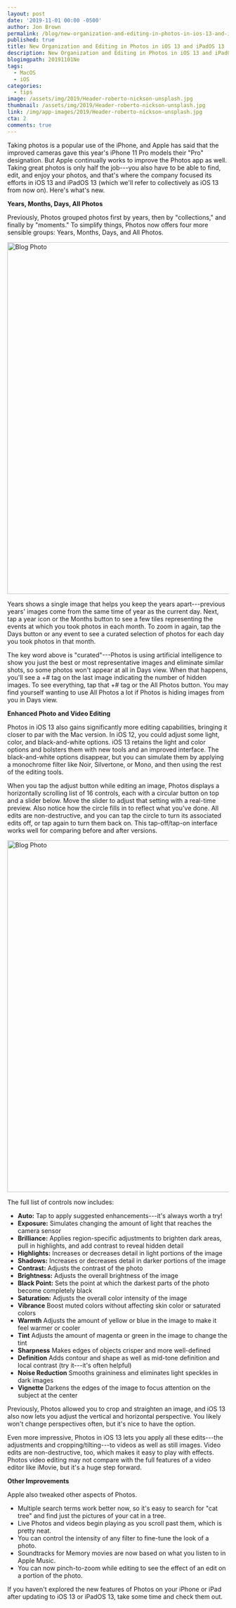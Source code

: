 ```yaml
---
layout: post
date: '2019-11-01 00:00 -0500'
author: Jon Brown
permalink: /blog/new-organization-and-editing-in-photos-in-ios-13-and-ipados-13/
published: true
title: New Organization and Editing in Photos in iOS 13 and iPadOS 13
description: New Organization and Editing in Photos in iOS 13 and iPadOS 13
blogimgpath: 20191101Ne
tags:
  - MacOS
  - iOS
categories:
  - tips
image: /assets/img/2019/Header-roberto-nickson-unsplash.jpg
thumbnail: /assets/img/2019/Header-roberto-nickson-unsplash.jpg
link: /img/app-images/2019/Header-roberto-nickson-unsplash.jpg
cta: 2
comments: true
---
```

Taking photos is a popular use of the iPhone, and Apple has said that
the improved cameras gave this year's iPhone 11 Pro models their "Pro"
designation. But Apple continually works to improve the Photos app as
well. Taking great photos is only half the job---you also have to be
able to find, edit, and enjoy your photos, and that's where the company
focused its efforts in iOS 13 and iPadOS 13 (which we'll refer to
collectively as iOS 13 from now on). Here's what's new.​

**Years, Months, Days, All Photos**

Previously, Photos grouped photos first by years, then by "collections,"
and finally by "moments." To simplify things, Photos now offers four
more sensible groups: Years, Months, Days, and All Photos.

<img alt="Blog Photo" src="{{ site.site_cdn }}/assets/img/blog/2019/20191101Ne/Photos-new-grouping.jpg" class="img-fluid rounded m-2" width="800" />

Years shows a single image that helps you keep the years
apart---previous years' images come from the same time of year as the
current day. Next, tap a year icon or the Months button to see a few
tiles representing the events at which you took photos in each month. To
zoom in again, tap the Days button or any event to see a curated
selection of photos for each day you took photos in that month.

The key word above is "curated"---Photos is using artificial
intelligence to show you just the best or most representative images and
eliminate similar shots, so some photos won't appear at all in Days
view. When that happens, you'll see a +\# tag on the last image
indicating the number of hidden images. To see everything, tap that +\#
tag or the All Photos button. You may find yourself wanting to use All
Photos a lot if Photos is hiding images from you in Days view.​

**Enhanced Photo and Video Editing**

Photos in iOS 13 also gains significantly more editing capabilities,
bringing it closer to par with the Mac version. In iOS 12, you could
adjust some light, color, and black-and-white options. iOS 13 retains
the light and color options and bolsters them with new tools and an
improved interface. The black-and-white options disappear, but you can
simulate them by applying a monochrome filter like Noir, Silvertone, or
Mono, and then using the rest of the editing tools.

When you tap the adjust button while editing an image, Photos displays a
horizontally scrolling list of 16 controls, each with a circular button
on top and a slider below. Move the slider to adjust that setting with a
real-time preview. Also notice how the circle fills in to reflect what
you've done. All edits are non-destructive, and you can tap the circle
to turn its associated edits off, or tap again to turn them back on.
This tap-off/tap-on interface works well for comparing before and after
versions.

<img alt="Blog Photo" src="{{ site.site_cdn }}/assets/img/blog/2019/20191101Ne/Photos-editing-tools.jpg" class="img-fluid rounded m-2" width="800" />

The full list of controls now includes:

-   **Auto:** Tap to apply suggested
    enhancements---it's always worth a try!
-   **Exposure:** Simulates changing the amount of
    light that reaches the camera sensor
-   **Brilliance:** Applies region-specific
    adjustments to brighten dark areas, pull in highlights, and add
    contrast to reveal hidden detail
-   **Highlights:** Increases or decreases detail
    in light portions of the image
-   **Shadows:** Increases or decreases detail in
    darker portions of the image
-   **Contrast:** Adjusts the contrast of the photo
-   **Brightness:** Adjusts the overall brightness
    of the image
-   **Black Point:** Sets the point at which the
    darkest parts of the photo become completely black
-   **Saturation:** Adjusts the overall color
    intensity of the image
-   **Vibrance** Boost muted colors without
    affecting skin color or saturated colors
-   **Warmth** Adjusts the amount of yellow
    or blue in the image to make it feel warmer or cooler
-   **Tint** Adjusts the amount of magenta
    or green in the image to change the tint
-   **Sharpness** Makes edges of objects
    crisper and more well-defined
-   **Definition** Adds contour and shape as
    well as mid-tone definition and local contrast (try it---it's often
    helpful)
-   **Noise Reduction** Smooths graininess
    and eliminates light speckles in dark images
-   **Vignette** Darkens the edges of the
    image to focus attention on the subject at the center

Previously, Photos allowed you to crop and straighten an image, and iOS
13 also now lets you adjust the vertical and horizontal perspective. You
likely won't change perspectives often, but it's nice to have the
option.

Even more impressive, Photos in iOS 13 lets you apply all these
edits---the adjustments and cropping/tilting---to videos as well as
still images. Video edits are non-destructive, too, which makes it easy
to play with effects. Photos video editing may not compare with the full
features of a video editor like iMovie, but it's a huge step forward.​

**Other Improvements**

Apple also tweaked other aspects of Photos.

-   Multiple search terms work better now, so it's
    easy to search for "cat tree" and find just the pictures of your cat
    in a tree.
-   Live Photos and videos begin playing as you
    scroll past them, which is pretty neat.
-   You can control the intensity of any filter to
    fine-tune the look of a photo.
-   Soundtracks for Memory movies are now based on
    what you listen to in Apple Music.
-   You can now pinch-to-zoom while editing to see
    the effect of an edit on a portion of the photo.

If you haven't explored the new features of Photos on your iPhone or
iPad after updating to iOS 13 or iPadOS 13, take some time and check
them out.